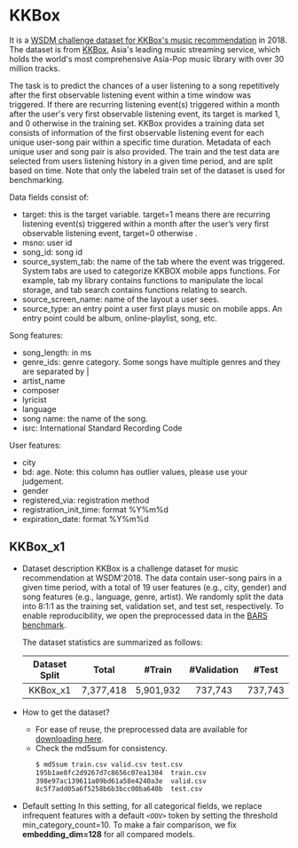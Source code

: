 # KKBox

It is a [WSDM challenge dataset for KKBox's music recommendation](https://www.kaggle.com/c/kkbox-music-recommendation-challenge) in 2018. The dataset is from [KKBox](https://www.kkbox.com/), Asia's leading music streaming service, which holds the world's most comprehensive Asia-Pop music library with over 30 million tracks. 

The task is to predict the chances of a user listening to a song repetitively after the first observable listening event within a time window was triggered. If there are recurring listening event(s) triggered within a month after the user's very first observable listening event, its target is marked 1, and 0 otherwise in the training set. KKBox provides a training data set consists of information of the first observable listening event for each unique user-song pair within a specific time duration. Metadata of each unique user and song pair is also provided. The train and the test data are selected from users listening history in a given time period, and are split based on time. Note that only the labeled train set of the dataset is used for benchmarking. 

Data fields consist of:
+ target: this is the target variable. target=1 means there are recurring listening event(s) triggered within a month after the user’s very first observable listening event, target=0 otherwise .
+ msno: user id
+ song_id: song id
+ source_system_tab: the name of the tab where the event was triggered. System tabs are used to categorize KKBOX mobile apps functions. For example, tab my library contains functions to manipulate the local storage, and tab search contains functions relating to search.
+ source_screen_name: name of the layout a user sees.
+ source_type: an entry point a user first plays music on mobile apps. An entry point could be album, online-playlist, song, etc.

Song features:
+ song_length: in ms
+ genre_ids: genre category. Some songs have multiple genres and they are separated by |
+ artist_name
+ composer
+ lyricist
+ language
+ song name: the name of the song.
+ isrc: International Standard Recording Code
 
User features:
+ city
+ bd: age. Note: this column has outlier values, please use your judgement.
+ gender
+ registered_via: registration method
+ registration_init_time: format %Y%m%d
+ expiration_date: format %Y%m%d


## KKBox_x1

+ Dataset description
    KKBox is a challenge dataset for music recommendation at WSDM'2018. The data contain user-song pairs in a given time period, with a total of 19 user features (e.g., city, gender) and song features (e.g., language, genre, artist). We randomly split the data into 8:1:1 as the training set, validation set, and test set, respectively. To enable reproducibility, we open the preprocessed data in the [BARS benchmark](https://github.com/openbenchmark/BARS/click_prediction/datasets).

    The dataset statistics are summarized as follows:

    | Dataset Split  | Total | #Train | #Validation | #Test | 
    | :--------: | :-----: |:-----: | :----------: | :----: | 
    | KKBox_x1 |  7,377,418   | 5,901,932  |  737,743    | 737,743    |             


+ How to get the dataset?
    + For ease of reuse, the preprocessed data are available for [downloading here](https://zenodo.org/record/5700987/files/KKBox_x1.zip).
    + Check the md5sum for consistency.
      ```bash
      $ md5sum train.csv valid.csv test.csv
      195b1ae8fc2d9267d7c8656c07ea1304  train.csv
      398e97ac139611a09bd61a58e4240a3e  valid.csv
      8c5f7add05a6f5258b6b3bcc00ba640b  test.csv
      ```

+ Default setting
  In this setting, for all categorical fields, we replace infrequent features with a default ``<OOV>`` token by setting the threshold min_category_count=10. To make a fair comparison, we fix **embedding_dim=128** for all compared models.


